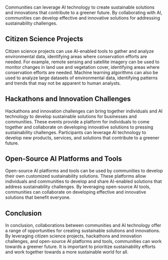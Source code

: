 

Communities can leverage AI technology to create sustainable solutions and innovations that contribute to a greener future. By collaborating with AI, communities can develop effective and innovative solutions for addressing sustainability challenges.

Citizen Science Projects
------------------------

Citizen science projects can use AI-enabled tools to gather and analyze environmental data, identifying areas where conservation efforts are needed. For example, remote sensing and satellite imagery can be used to monitor changes in land use and vegetation cover, identifying areas where conservation efforts are needed. Machine learning algorithms can also be used to analyze large datasets of environmental data, identifying patterns and trends that may not be apparent to human analysts.

Hackathons and Innovation Challenges
------------------------------------

Hackathons and innovation challenges can bring together individuals and AI technology to develop sustainable solutions for businesses and communities. These events provide a platform for individuals to come together and collaborate on developing innovative solutions to pressing sustainability challenges. Participants can leverage AI technology to develop new products, services, and solutions that contribute to a greener future.

Open-Source AI Platforms and Tools
----------------------------------

Open-source AI platforms and tools can be used by communities to develop their own customized sustainability solutions. These platforms allow individuals and communities to develop and share AI-enabled solutions that address sustainability challenges. By leveraging open-source AI tools, communities can collaborate on developing effective and innovative solutions that benefit everyone.

Conclusion
----------

In conclusion, collaborations between communities and AI technology offer a range of opportunities for creating sustainable solutions and innovations. By leveraging citizen science projects, hackathons and innovation challenges, and open-source AI platforms and tools, communities can work towards a greener future. It is important to prioritize sustainability efforts and work together towards a more sustainable world for all.
